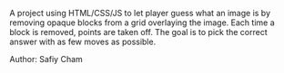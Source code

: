 A project using HTML/CSS/JS to let player guess what an image is by removing opaque blocks from a grid overlaying the image. Each time a block is removed, points are taken off. The goal is to pick the correct answer with as few moves as possible.

Author: Safiy Cham